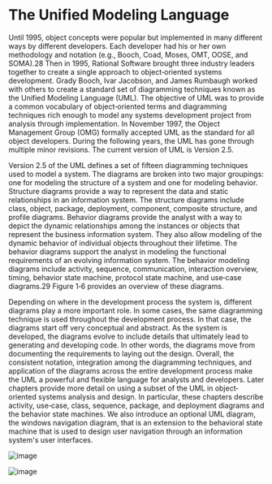 # The Unified Modeling Language

Until 1995, object concepts were popular but implemented in many different ways by different developers. Each developer had his or her own methodology and notation (e.g., Booch, Coad, Moses, OMT, OOSE, and SOMA).28 Then in 1995, Rational Software brought three industry leaders together to create a single approach to object‐oriented systems development. Grady Booch, Ivar Jacobson, and James Rumbaugh worked with others to create a standard set of diagramming techniques known as the Unified Modeling Language (UML). The objective of UML was to provide a common vocabulary of object‐oriented terms and diagramming techniques rich enough to model any systems development project from analysis through implementation. In November 1997, the Object Management Group (OMG) formally accepted UML as the standard for all object developers. During the following years, the UML has gone through multiple minor revisions. The current version of UML is Version 2.5.

Version 2.5 of the UML defines a set of fifteen diagramming techniques used to model a system. The diagrams are broken into two major groupings: one for modeling the structure of a system and one for modeling behavior. Structure diagrams provide a way to represent the data and static relationships in an information system. The structure diagrams include class, object, package, deployment, component, composite structure, and profile diagrams. Behavior diagrams provide the analyst with a way to depict the dynamic relationships among the instances or objects that represent the business information system. They also allow modeling of the dynamic behavior of individual objects throughout their lifetime. The behavior diagrams support the analyst in modeling the functional requirements of an evolving information system. The behavior modeling diagrams include activity, sequence, communication, interaction overview, timing, behavior state machine, protocol state machine, and use‐case diagrams.29 Figure 1‐6 provides an overview of these diagrams.

Depending on where in the development process the system is, different diagrams play a more important role. In some cases, the same diagramming technique is used throughout the development process. In that case, the diagrams start off very conceptual and abstract. As the system is developed, the diagrams evolve to include details that ultimately lead to generating and developing code. In other words, the diagrams move from documenting the requirements to laying out the design. Overall, the consistent notation, integration among the diagramming techniques, and application of the diagrams across the entire development process make the UML a powerful and flexible language for analysts and developers. Later chapters provide more detail on using a subset of the UML in object‐oriented systems analysis and design. In particular, these chapters describe activity, use‐case, class, sequence, package, and deployment diagrams and the behavior state machines. We also introduce an optional UML diagram, the windows navigation diagram, that is an extension to the behavioral state machine that is used to design user navigation through an information system's user interfaces.

![image](https://user-images.githubusercontent.com/73081144/176348957-5ab737e2-1b5f-477b-a0cd-61d3f5f1eaa6.png)

![image](https://user-images.githubusercontent.com/73081144/194990769-e12143dc-f0b6-4308-b4db-c5b2d1f94004.png)
